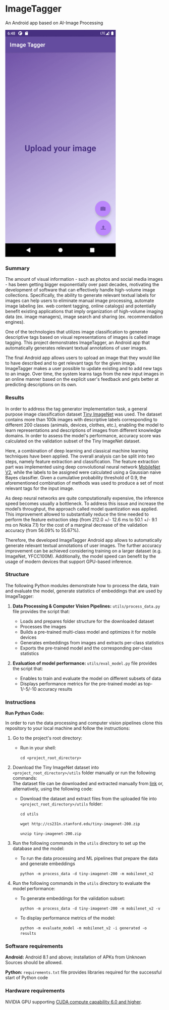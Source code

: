 
# ImageTagger
An Android app based on AI-Image Processing

![](utils/images/image-tagger.gif)


### Summary

The amount of visual information - such as photos and social media images - has been getting bigger exponentially over past decades, motivating the development of software that can effectively handle high-volume image collections.
Specifically, the ability to generate relevant textual labels for images can help users to eliminate manual image processing, automate image labeling (ex. web content tagging, online catalogs) and potentially benefit existing applications that imply organization of high-volume imaging data (ex. image managers), image search and sharing (ex. recommendation engines).

One of the technologies that utilizes image classification to generate descriptive tags based on visual representations of images is called image tagging.
This project demonstrates ImageTagger, an Android app that automatically generates relevant textual annotations of user images.

The final Android app allows users to upload an image that they would like to have described and to get relevant tags for the given image.
ImageTagger makes a user possible to update existing and to add new tags to an image.
Over time, the system learns tags from the new input images in an online manner based on the explicit user's feedback and gets better at predicting descriptions on its own.

### Results


In order to address the tag generator implementation task, a general purpose image classification dataset [Tiny ImageNet](http://cs231n.stanford.edu/reports/2017/pdfs/930.pdf) was used.
The dataset contains more than 100k images with descriptive labels corresponding to different 200 classes (animals, devices, clothes, etc.), enabling the model to learn representations and descriptions of images from different knowledge domains.
In order to assess the model's performance, accuracy score was calculated on the validation subset of the Tiny ImageNet dataset.

Here, a combination of deep learning and classical machine learning techniques have been applied.
The overall analysis can be split into two steps, namely feature extraction and classification.
The feature extraction part was implemented using deep convolutional neural network [MobileNet V2](https://arxiv.org/abs/1801.04381), while the labels to be assigned were calculated using a Gaussian naive Bayes classifier.
Given a cumulative probability threshold of 0.9, the aforementioned combination of methods was used to produce a set of most relevant tags for the input image.


As deep neural networks are quite computationally expensive, the inference speed becomes usually a bottleneck.
To address this issue and increase the model’s throughput, the approach called model quantization was applied.
This improvement allowed to substantially reduce the time needed to perform the feature extraction step (from 212.0 +/- 12.6 ms to 50.1 +/- 9.1 ms on Nokia 7.1) for the cost of a marginal decrease of the validation accuracy (from 56.09% to 55.67%).

Therefore, the developed ImageTagger Android app allows to automatically generate relevant textual annotations of user images.
The further accuracy improvement can be achieved considering training on a larger dataset (e.g. ImageNet, YFCC100M).
Additionally, the model speed can benefit by the usage of modern devices that support GPU-based inference.


### Structure
The following Python modules demonstrate how to process the data, train and evaluate the model, generate statistics of embeddings that are used by ImageTagger:

1. **Data Processing & Computer Vision Pipelines:**
   `utils/process_data.py` file provides the script that:

   - Loads and prepares folder structure for the downloaded dataset
   - Processes the images
   - Builds a pre-trained multi-class model and optimizes it for mobile devices
   - Generates embeddings from images and extracts per-class statistics
   - Exports the pre-trained model and the corresponding per-class statistics

2. **Evaluation of model performance:**
   `utils/eval_model.py` file provides the script that:

   - Enables to train and evaluate the model on different subsets of data
   - Displays performance metrics for the pre-trained model as top-1/-5/-10 accuracy results

### Instructions

**Run Python Code:**


In order to run the data processing and computer vision pipelines clone this repository to your local machine and follow the instructions:

1. Go to the project's root directory:
   - Run in your shell:

     `cd <project_root_directory>`

2. Download the Tiny ImageNet dataset into `<project_root_directory>/utils` folder manually or run the following commands:  
   The dataset file can be downloaded and extracted manually from [link](http://cs231n.stanford.edu/tiny-imagenet-200.zip) or, alternatively, using the following code:

   - Download the dataset and extract files from the uploaded file into `<project_root_directory>/utils` folder:

     `cd utils`

     `wget http://cs231n.stanford.edu/tiny-imagenet-200.zip`

     `unzip tiny-imagenet-200.zip`

3. Run the following commands in the `utils` directory to set up the database and the model:

   - To run the data processing and ML pipelines that prepare the data and generate embeddings

     `python -m process_data -d tiny-imagenet-200 -m mobilenet_v2`

4. Run the following commands in the `utils` directory to evaluate the model performance:

   - To generate embeddings for the validation subset:

     `python -m process_data -d tiny-imagenet-200 -m mobilenet_v2 -v`
   - To display performance metrics of the model:

     `python -m evaluate_model -m mobilenet_v2 -i generated -o results`

### Software requirements
**Android:** Android 8.1 and above; installation of APKs from Unknown Sources should be allowed.

**Python:** `requirements.txt` file provides libraries required for the successful start of Python code

### Hardware requirements
NVIDIA GPU supporting [CUDA compute capability 6.0 and higher](https://developer.nvidia.com/cuda-gpus).
